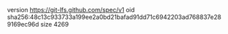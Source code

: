 version https://git-lfs.github.com/spec/v1
oid sha256:48c13c933733a199ee2a0bd21bafad91dd71c6942203ad768837e289169ec96d
size 4269
